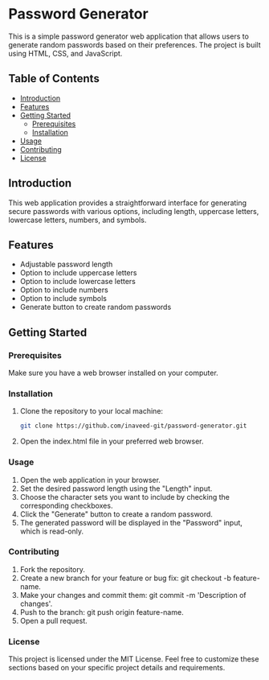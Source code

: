 # Password Generator

This is a simple password generator web application that allows users to generate random passwords based on their preferences. The project is built using HTML, CSS, and JavaScript.

## Table of Contents

- [Introduction](#introduction)
- [Features](#features)
- [Getting Started](#getting-started)
  - [Prerequisites](#prerequisites)
  - [Installation](#installation)
- [Usage](#usage)
- [Contributing](#contributing)
- [License](#license)


## Introduction

This web application provides a straightforward interface for generating secure passwords with various options, including length, uppercase letters, lowercase letters, numbers, and symbols.

## Features

- Adjustable password length
- Option to include uppercase letters
- Option to include lowercase letters
- Option to include numbers
- Option to include symbols
- Generate button to create random passwords

## Getting Started

### Prerequisites

Make sure you have a web browser installed on your computer.

### Installation

1. Clone the repository to your local machine:

   ```bash
   git clone https://github.com/inaveed-git/password-generator.git

1. Open the index.html file in your preferred web browser.

### Usage

1. Open the web application in your browser.
2. Set the desired password length using the "Length" input.
3. Choose the character sets you want to include by checking the corresponding checkboxes.
4. Click the "Generate" button to create a random password.
5. The generated password will be displayed in the "Password" input, which is read-only.

### Contributing
1. Fork the repository.
2. Create a new branch for your feature or bug fix: git checkout -b feature-name.
3. Make your changes and commit them: git commit -m 'Description of changes'.
4. Push to the branch: git push origin feature-name.
5. Open a pull request.

### License

This project is licensed under the MIT License.
Feel free to customize these sections based on your specific project details and requirements.